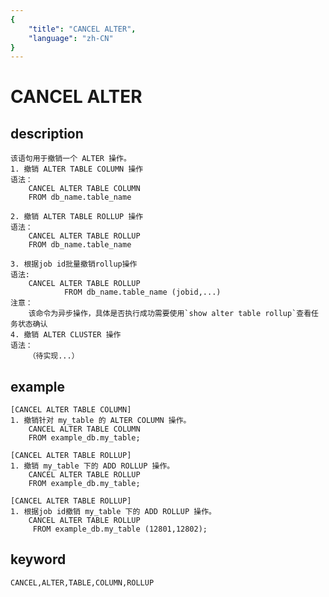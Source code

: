 ```yaml
---
{
    "title": "CANCEL ALTER",
    "language": "zh-CN"
}
---
```


<!-- 
Licensed to the Apache Software Foundation (ASF) under one
or more contributor license agreements.  See the NOTICE file
distributed with this work for additional information
regarding copyright ownership.  The ASF licenses this file
to you under the Apache License, Version 2.0 (the
"License"); you may not use this file except in compliance
with the License.  You may obtain a copy of the License at

  http://www.apache.org/licenses/LICENSE-2.0

Unless required by applicable law or agreed to in writing,
software distributed under the License is distributed on an
"AS IS" BASIS, WITHOUT WARRANTIES OR CONDITIONS OF ANY
KIND, either express or implied.  See the License for the
specific language governing permissions and limitations
under the License.
-->

# CANCEL ALTER

## description

    该语句用于撤销一个 ALTER 操作。
    1. 撤销 ALTER TABLE COLUMN 操作
    语法：
        CANCEL ALTER TABLE COLUMN
        FROM db_name.table_name
    
    2. 撤销 ALTER TABLE ROLLUP 操作
    语法：
        CANCEL ALTER TABLE ROLLUP
        FROM db_name.table_name

    3. 根据job id批量撤销rollup操作
    语法:
        CANCEL ALTER TABLE ROLLUP
                FROM db_name.table_name (jobid,...)
    注意：
        该命令为异步操作，具体是否执行成功需要使用`show alter table rollup`查看任务状态确认
    4. 撤销 ALTER CLUSTER 操作
    语法：
        （待实现...）

## example

    [CANCEL ALTER TABLE COLUMN]
    1. 撤销针对 my_table 的 ALTER COLUMN 操作。
        CANCEL ALTER TABLE COLUMN
        FROM example_db.my_table;
    
    [CANCEL ALTER TABLE ROLLUP]
    1. 撤销 my_table 下的 ADD ROLLUP 操作。
        CANCEL ALTER TABLE ROLLUP
        FROM example_db.my_table;

    [CANCEL ALTER TABLE ROLLUP]
    1. 根据job id撤销 my_table 下的 ADD ROLLUP 操作。
        CANCEL ALTER TABLE ROLLUP
         FROM example_db.my_table (12801,12802);

## keyword

    CANCEL,ALTER,TABLE,COLUMN,ROLLUP
